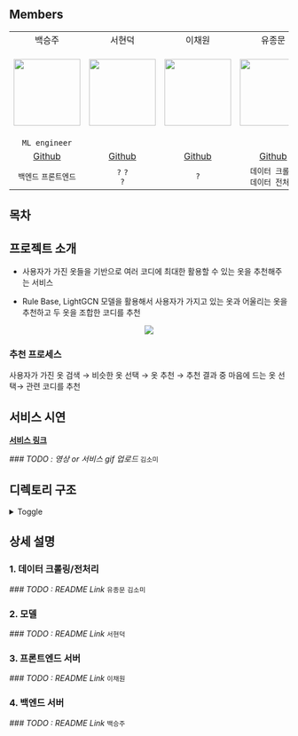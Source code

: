 ## Members

<table align="center">
    <tr>
        <td align="center">백승주</td>
        <td align="center">서현덕</td>
        <td align="center">이채원</td>
        <td align="center">유종문</td>
        <td align="center">김소미</td>
    </tr>
    <tr height="160px">
        <td align="center">
            <img height="120px" weight="120px" src="https://avatars.githubusercontent.com/u/10546369?v=4"/>
        </td>
        <td align="center">
            <img height="120px" weight="120px" src="https://avatars.githubusercontent.com/u/96756092?v=4"/>
        </td>
        <td align="center">
            <img height="120px" weight="120px" src="https://avatars.githubusercontent.com/u/41178045?v=4"/>
        </td>
        <td align="center">
            <img height="120px" weight="120px" src="https://avatars.githubusercontent.com/u/91870042?v=4"/>
        </td>
        <td align="center">
            <img height="120px" weight="120px" src="https://avatars.githubusercontent.com/u/44887886?v=4"/>
        </td>
    </tr>
    <tr>
    </tr>
    <tr>
        <td align="center">
            <code>ML engineer</code>
        </td>
        <td align="center"><code></code></td>
        <td align="center"><code></code></td>
        <td align="center"><code></code></td>
        <td align="center"><code></code></td>
    </tr>
    <tr>
        <td align="center"><a href="https://github.com/halucinor">Github</a></td>
        <td align="center"><a href="">Github</a></td>
        <td align="center"><a href="">Github</a></td>
        <td align="center"><a href="https://github.com/killerWhale0917">Github</a></td>
        <td align="center"><a href="">Github</a></td>
    </tr>
    <tr>
        <td align="center">
          <code>백엔드</code> <code>프론트엔드</code>
        </td>
        <td align="center">
          <code>?</code> <code>?</code> <br> <code>?</code>
        </td>
        <td align="center">
          <code>?</code>
        </td>
        <td align="center">
          <code>데이터 크롤링</code><br><code>데이터 전처리</code>
        </td>
        <td align="center">
          <code>?</code> <code>?</code> <br> <code>?</code>
        </td>
    </tr>
</table>

## 목차

## 프로젝트 소개

- 사용자가 가진 옷들을 기반으로 여러 코디에 최대한 활용할 수 있는 옷을 추천해주는 서비스

- Rule Base, LightGCN 모델을 활용해서 사용자가 가지고 있는 옷과 어울리는 옷을 추천하고 두 옷을 조합한 코디를 추천

<div align= "center">
<img src="https://user-images.githubusercontent.com/10546369/173015652-adce2a8b-188b-4dba-b48b-c6331790dcdf.png"/>
</div>

### 추천 프로세스

사용자가 가진 옷 검색 → 비슷한 옷 선택 → 옷 추천 → 추천 결과 중 마음에 드는 옷 선택→ 관련 코디를 추천

## 서비스 시연

[**서비스 링크**](https://bit.ly/3NAqJQd)

*### TODO : 영상 or 서비스 gif 업로드*
`김소미`

## 디렉토리 구조

<details>
<summary>Toggle</summary>
<div markdown="1">

```
    .
    |-- EDA
    |   |-- EDA_codimap.ipynb
    |   |-- IIM_maker.ipynb
    |   `-- make_item_matrix_codimap.ipynb
    |-- README.md
    |-- crawler
    |   `-- codishop
    |-- models
    |   |-- LightGCN
    |   |-- Mult-VAE
    |   |-- Rule based
    |   |-- Rule_based
    |   |-- __init__.py
    |-- poetry.lock
    |-- preprocessing
    |   |-- cluster_item_interaction_matrix.py
    |   |-- preprocess.py
    |   |-- testing_files
    |   `-- utils
    |-- pyproject.toml
    |-- requirements.txt
    |-- resource
    |   |-- CCIM.csv
    |   |-- cluster_item_prob.csv
    |   `-- item.csv
    |-- server
    |   |-- README.md
    |   |-- __init__.py
    |   |-- __main__.py
    |   |-- __pycache__
    |   |-- config.yaml
    |   |-- main.py
    |   `-- services
    |-- server_run.sh
    `-- streamlit_frontend
        |-- app.py
        |-- config.yaml
        |-- main-image.png
        |-- readme.md
        |-- requirements.txt
        |-- streamlit_run.sh
        |-- test.ipynb
        `-- utils.py
```
</div>
</details>

## 상세 설명

### 1. 데이터 크롤링/전처리

*### TODO : README Link*
`유종문` `김소미`

### 2. 모델

*### TODO : README Link*
`서현덕`

### 3. 프론트엔드 서버

*### TODO : README Link*
`이채원`
### 4. 백엔드 서버

*### TODO : README Link*
`백승주`
